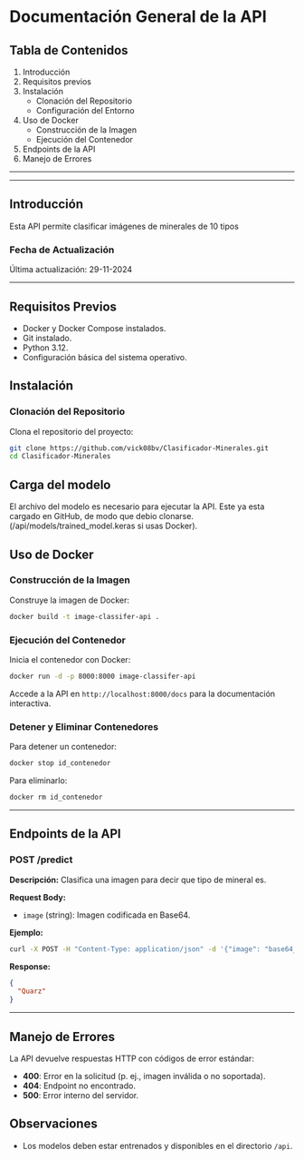 # Documentación General de la API

## Tabla de Contenidos
1. Introducción
2. Requisitos previos
3. Instalación
   - Clonación del Repositorio
   - Configuración del Entorno
4. Uso de Docker
   - Construcción de la Imagen
   - Ejecución del Contenedor
5. Endpoints de la API
6. Manejo de Errores

---
---

## Introducción
Esta API permite clasificar imágenes de minerales de 10 tipos

### Fecha de Actualización
Última actualización: 29-11-2024

---

## Requisitos Previos
- Docker y Docker Compose instalados.
- Git instalado.
- Python 3.12.
- Configuración básica del sistema operativo.

## Instalación

### Clonación del Repositorio
Clona el repositorio del proyecto:
```bash
git clone https://github.com/vick08bv/Clasificador-Minerales.git
cd Clasificador-Minerales
```
## Carga del modelo

El archivo del modelo es necesario para ejecutar la API.
Este ya esta cargado en GitHub, de modo que debio clonarse. (/api/models/trained_model.keras si usas Docker).
 
## Uso de Docker

### Construcción de la Imagen
Construye la imagen de Docker:
```bash
docker build -t image-classifer-api .
```

### Ejecución del Contenedor
Inicia el contenedor con Docker:
```bash
docker run -d -p 8000:8000 image-classifer-api
```
Accede a la API en `http://localhost:8000/docs` para la documentación interactiva.

### Detener y Eliminar Contenedores
Para detener un contenedor:
```bash
docker stop id_contenedor
```
Para eliminarlo:
```bash
docker rm id_contenedor
```

---

## Endpoints de la API

### POST /predict
**Descripción:** Clasifica una imagen para decir que tipo de mineral es.

**Request Body:**
- `image` (string): Imagen codificada en Base64.

**Ejemplo:**
```bash
curl -X POST -H "Content-Type: application/json" -d '{"image": "base64_string"}' http://localhost:8000/predict
```

**Response:**
```json
{
  "Quarz"
}
```

---

## Manejo de Errores
La API devuelve respuestas HTTP con códigos de error estándar:
- **400**: Error en la solicitud (p. ej., imagen inválida o no soportada).
- **404**: Endpoint no encontrado.
- **500**: Error interno del servidor.

## Observaciones

- Los modelos deben estar entrenados y disponibles en el directorio `/api`.
